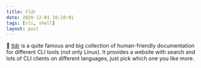 ```yaml
---
title: tldr
date: 2020-12-01 16:18:01
tags: [cli, shell]
layout: post
---
```


🐚 [tldr](https://github.com/tldr-pages/tldr/) is a quite famous and big collection of human-friendly documentation for different CLI tools (not only Linux). It provides a website with search and lots of CLI clients on different languages, just pick which one you like more.
